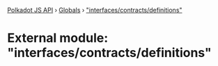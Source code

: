 [Polkadot JS API](../README.md) › [Globals](../globals.md) › ["interfaces/contracts/definitions"](_interfaces_contracts_definitions_.md)

# External module: "interfaces/contracts/definitions"


